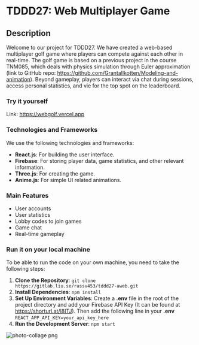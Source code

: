 # TDDD27: Web Multiplayer Game

## Description

Welcome to our project for TDDD27. We have created a web-based multiplayer golf game where players can compete against each other in real-time. The golf game is based on a previous project in the course TNM085, which deals with physics simulation through Euler approximation (link to GitHub repo: https://github.com/Grantallkotten/Modeling-and-animation). Beyond gameplay, players can interact via chat during sessions, access personal statistics, and vie for the top spot on the leaderboard.

### Try it yourself
Link: https://webgolf.vercel.app  

### Technologies and Frameworks

We use the following technologies and frameworks:

- **React.js**: For building the user interface.
- **Firebase**: For storing player data, game statistics, and other relevant information.
- **Three.js**: For creating the game.
- **Anime.js**: For simple UI related animations.

### Main Features

- User accounts
- User statistics
- Lobby codes to join games
- Game chat
- Real-time gameplay

### Run it on your local machine

To be able to run the code on your own machine, you need to take the following steps:

1. **Clone the Repository**: `git clone https://gitlab.liu.se/rassv453/tddd27-aweb.git`
2. **Install Dependencies**: `npm install`
3. **Set Up Environment Variables**: Create a **.env** file in the root of the project directory and add your Firebase API Key (It can be found at https://shorturl.at/l8ITJ). Then add the following line in your **.env** `REACT_APP_API_KEY=your_api_key_here`
4. **Run the Development Server**: `npm start`

![photo-collage png](https://github.com/rasmussvala/Web-Golf/assets/91534734/d67b9818-27fc-40f7-837b-c242129ed1d5)

